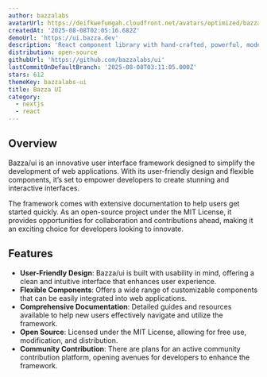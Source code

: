 ```yaml
---
author: bazzalabs
avatarUrl: https://deifkwefumgah.cloudfront.net/avatars/optimized/bazzalabs-ui-avatar-128.webp
createdAt: '2025-08-08T02:05:16.682Z'
demoUrl: 'https://ui.bazza.dev'
description: 'React component library with hand-crafted, powerful, modern components.'
distribution: open-source
githubUrl: 'https://github.com/bazzalabs/ui'
lastCommitOnDefaultBranch: '2025-08-08T03:11:05.000Z'
stars: 612
themeKey: bazzalabs-ui
title: Bazza UI
category:
  - nextjs
  - react
---
```


## Overview
Bazza/ui is an innovative user interface framework designed to simplify the development of web applications. With its user-friendly design and flexible components, it’s set to empower developers to create stunning and interactive interfaces.

The framework comes with extensive documentation to help users get started quickly. As an open-source project under the MIT License, it provides opportunities for collaboration and contributions ahead, making it an exciting choice for developers looking to innovate.

## Features
- **User-Friendly Design**: Bazza/ui is built with usability in mind, offering a clean and intuitive interface that enhances user experience.
- **Flexible Components**: Offers a wide range of customizable components that can be easily integrated into web applications.
- **Comprehensive Documentation**: Detailed guides and resources available to help new users effectively navigate and utilize the framework.
- **Open Source**: Licensed under the MIT License, allowing for free use, modification, and distribution.
- **Community Contribution**: There are plans for an active community contribution platform, opening avenues for developers to enhance the framework.
